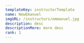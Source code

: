```yaml
---
templateKey: instructorTemplate
name: NewEmanuel
imgURL: /instructors/emmanuel.jpg
description: desc
descriptionMore: more desc
rank: 1
---
```

